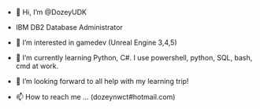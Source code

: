 - 👋 Hi, I’m @DozeyUDK
- IBM DB2 Database Administrator 
- 👀 I’m interested in gamedev (Unreal Engine 3,4,5)
- 🌱 I’m currently learning Python, C#. I use powershell, python, SQL, bash, cmd at work. 
- 💞️ I’m looking forward to all help with my learning trip!


- 📫 How to reach me ... (dozeynwct#hotmail.com)

